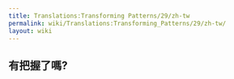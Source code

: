 ```yaml
---
title: Translations:Transforming Patterns/29/zh-tw
permalink: wiki/Translations:Transforming_Patterns/29/zh-tw/
layout: wiki
---
```


## 有把握了嗎?
